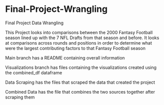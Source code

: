 # Final-Project-Wrangling
Final Project Data Wrangling

This Project looks into comparisons between the 2000 Fantasy Football season lined up with the 7 NFL Drafts from that season and before. It looks at comparisons across rounds and positions in order to determine what were the largest contributing factors to that Fantasy Football season



Main branch has a README containing overall information

Visualizations branch has files containing the visualizations created using the combined_df dataframe

Data Scraping has the files that scraped the data that created the project

Combined Data has the file that combines the two sources together after scraping them
